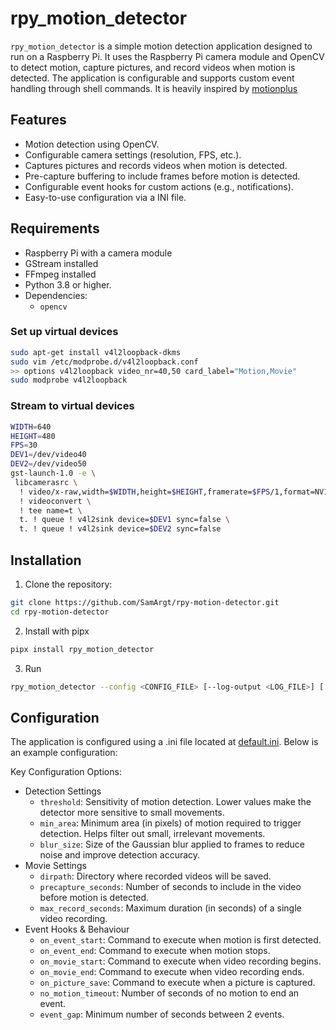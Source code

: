 # rpy_motion_detector

`rpy_motion_detector` is a simple motion detection application designed to run on a Raspberry Pi. It uses the Raspberry Pi camera module and OpenCV to detect motion, capture pictures, and record videos when motion is detected. The application is configurable and supports custom event handling through shell commands.
It is heavily inspired by [motionplus](https://github.com/Motion-Project/motionplus)

## Features

- Motion detection using OpenCV.
- Configurable camera settings (resolution, FPS, etc.).
- Captures pictures and records videos when motion is detected.
- Pre-capture buffering to include frames before motion is detected.
- Configurable event hooks for custom actions (e.g., notifications).
- Easy-to-use configuration via a INI file.

## Requirements

- Raspberry Pi with a camera module
- GStream installed
- FFmpeg installed
- Python 3.8 or higher.
- Dependencies:
  - `opencv`

### Set up virtual devices

```bash
sudo apt-get install v4l2loopback-dkms
sudo vim /etc/modprobe.d/v4l2loopback.conf
>> options v4l2loopback video_nr=40,50 card_label="Motion,Movie"
sudo modprobe v4l2loopback
```

### Stream to virtual devices
```bash
WIDTH=640
HEIGHT=480
FPS=30
DEV1=/dev/video40
DEV2=/dev/video50
gst-launch-1.0 -e \
 libcamerasrc \
  ! video/x-raw,width=$WIDTH,height=$HEIGHT,framerate=$FPS/1,format=NV12 \
  ! videoconvert \
  ! tee name=t \
  t. ! queue ! v4l2sink device=$DEV1 sync=false \
  t. ! queue ! v4l2sink device=$DEV2 sync=false
```

## Installation

1. Clone the repository:
```bash
git clone https://github.com/SamArgt/rpy-motion-detector.git
cd rpy-motion-detector
```

2. Install with pipx
```bash
pipx install rpy_motion_detector
```

3. Run
```bash
rpy_motion_detector --config <CONFIG_FILE> [--log-output <LOG_FILE>] [ --dry-run]
```

## Configuration
The application is configured using a .ini file located at [default.ini](./config/default.ini). Below is an example configuration:

Key Configuration Options:

-  Detection Settings
    - `threshold`: Sensitivity of motion detection. Lower values make the detector more sensitive to small movements.
    - `min_area`: Minimum area (in pixels) of motion required to trigger detection. Helps filter out small, irrelevant movements.
    - `blur_size`: Size of the Gaussian blur applied to frames to reduce noise and improve detection accuracy.
- Movie Settings
    - `dirpath`: Directory where recorded videos will be saved.
    - `precapture_seconds`: Number of seconds to include in the video before motion is detected.
    - `max_record_seconds`: Maximum duration (in seconds) of a single video recording.
- Event Hooks & Behaviour
    - `on_event_start`: Command to execute when motion is first detected.
    - `on_event_end`: Command to execute when motion stops.
    - `on_movie_start`: Command to execute when video recording begins.
    - `on_movie_end`: Command to execute when video recording ends.
    - `on_picture_save`: Command to execute when a picture is captured.
    - `no_motion_timeout`: Number of seconds of no motion to end an event.
    - `event_gap`: Minimum number of seconds between 2 events.
